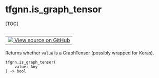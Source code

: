 # tfgnn.is_graph_tensor

[TOC]

<!-- Insert buttons and diff -->

<table class="tfo-notebook-buttons tfo-api nocontent" align="left">
<td>
  <a target="_blank" href="https://github.com/tensorflow/gnn/tree/master/tensorflow_gnn/graph/graph_tensor_ops.py#L853-L855">
    <img src="https://www.tensorflow.org/images/GitHub-Mark-32px.png" />
    View source on GitHub
  </a>
</td>
</table>

Returns whether `value` is a GraphTensor (possibly wrapped for Keras).

<pre class="devsite-click-to-copy prettyprint lang-py tfo-signature-link">
<code>tfgnn.is_graph_tensor(
    value: Any
) -> bool
</code></pre>



<!-- Placeholder for "Used in" -->
